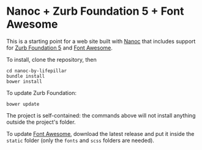 # Nanoc + Zurb Foundation 5 + Font Awesome

This is a starting point for a web site built with [Nanoc](http://nanoc.ws/)
that includes support for [Zurb Foundation 5](http://foundation.zurb.com)
and [Font Awesome](http://fortawesome.github.io/Font-Awesome/).

To install, clone the repository, then

    cd nanoc-by-lifepillar
    bundle install
    bower install

To update Zurb Foundation:

    bower update

The project is self-contained: the commands above will not install anything
outside the project's folder.

To update [Font Awesome](http://fortawesome.github.io/Font-Awesome/),
download the latest release and put it inside the `static` folder
(only the `fonts` and `scss` folders are needed).
